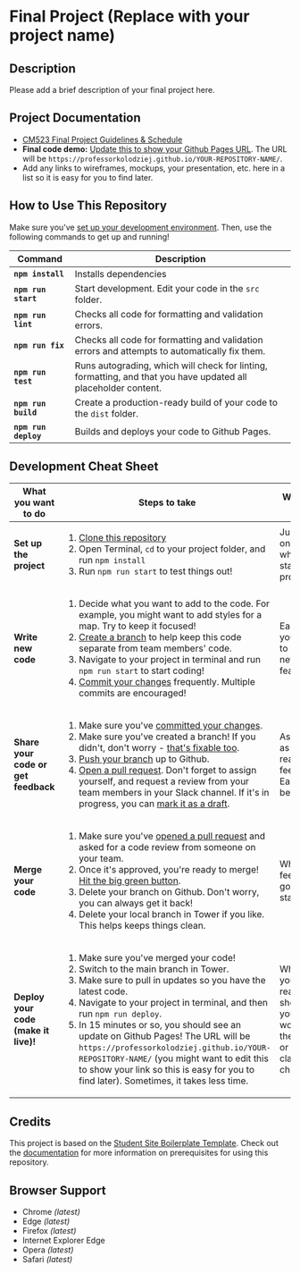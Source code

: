 # Final Project (Replace with your project name)

## Description

Please add a brief description of your final project here.

## Project Documentation

- [CM523 Final Project Guidelines &amp; Schedule](https://docs.google.com/document/d/1gvG9_1XYfp5-BVUgCDL9JDaZ3Acm6hHP7lDF3MqXPzY/edit#heading=h.61wsleacz62i)
- **Final code demo:** [Update this to show your Github Pages URL]( https://professorkolodziej.github.io/final-project-fall-2022-soccer/). The URL will be `https://professorkolodziej.github.io/YOUR-REPOSITORY-NAME/`.
- Add any links to wireframes, mockups, your presentation, etc. here in a list so it is easy for you to find later.

## How to Use This Repository

Make sure you've [set up your development environment](https://docs.google.com/document/d/14usTx6c1L1MwSjRvwtk4spz40EDgHV50_53kKAiHzcM/edit?usp=sharing). Then, use the following commands to get up and running!

| Command | Description |
| --- | --- |
| **`npm install`** | Installs dependencies |
| **`npm run start`** | Start development. Edit your code in the `src` folder. |
| **`npm run lint`** | Checks all code for formatting and validation errors. |
| **`npm run fix`** | Checks all code for formatting and validation errors and attempts to automatically fix them. |
| **`npm run test`** | Runs autograding, which will check for linting, formatting, and that you have updated all placeholder content. |
| **`npm run build`** | Create a production-ready build of your code to the `dist` folder. |
| **`npm run deploy`** | Builds and deploys your code to Github Pages. |

## Development Cheat Sheet

| What you want to do | Steps to take | When to do it |
| --- | --- | --- |
| **Set up the project** | <ol><li><a href="https://docs.google.com/document/d/14usTx6c1L1MwSjRvwtk4spz40EDgHV50_53kKAiHzcM/edit#heading=h.5klsj6ujitbt">Clone this repository</a></li><li>Open Terminal, `cd` to your project folder, and run `npm install`</li><li>Run `npm run start` to test things out!</li></ol> | Just once, when you start the project |
| **Write new code** | <ol><li>Decide what you want to add to the code. For example, you might want to add styles for a map. Try to keep it focused!</li><li><a href="https://docs.google.com/document/d/14usTx6c1L1MwSjRvwtk4spz40EDgHV50_53kKAiHzcM/edit#heading=h.d45w7bwabc7e">Create a branch</a> to help keep this code separate from team members' code.</li><li>Navigate to your project in terminal and run `npm run start` to start coding!</li><li><a href="https://docs.google.com/document/d/14usTx6c1L1MwSjRvwtk4spz40EDgHV50_53kKAiHzcM/edit#heading=h.wbv8m5wypm86">Commit your changes</a> frequently. Multiple commits are encouraged!</li></ol> | Each time you want to add a new feature |
| **Share your code or get feedback** | <ol><li>Make sure you've <a href="https://docs.google.com/document/d/14usTx6c1L1MwSjRvwtk4spz40EDgHV50_53kKAiHzcM/edit#heading=h.wbv8m5wypm86">committed your changes</a>.</li><li>Make sure you've created a branch! If you didn't, don't worry - <a href="https://docs.google.com/document/d/14usTx6c1L1MwSjRvwtk4spz40EDgHV50_53kKAiHzcM/edit#heading=h.6f5isvs2javn">that's fixable too</a>.</li><li><a href="https://docs.google.com/document/d/14usTx6c1L1MwSjRvwtk4spz40EDgHV50_53kKAiHzcM/edit#heading=h.3lyvv3ixplo8">Push your branch</a> up to Github.</li><li><a href="https://docs.google.com/document/d/14usTx6c1L1MwSjRvwtk4spz40EDgHV50_53kKAiHzcM/edit#heading=h.nhy8yvaw9s6l">Open a pull request</a>. Don't forget to assign yourself, and request a review from your team members in your Slack channel. If it's in progress, you can <a href="https://github.blog/2019-02-14-introducing-draft-pull-requests/">mark it as a draft</a>.</li></ol> | As soon as you're ready for feedback! Earlier is better. |
| **Merge your code** | <ol><li>Make sure you've <a href="https://docs.google.com/document/d/14usTx6c1L1MwSjRvwtk4spz40EDgHV50_53kKAiHzcM/edit#heading=h.nhy8yvaw9s6l">opened a pull request</a> and asked for a code review from someone on your team.</li><li>Once it's approved, you're ready to merge! <a href="https://docs.github.com/en/free-pro-team@latest/github/collaborating-with-issues-and-pull-requests/merging-a-pull-request#merging-a-pull-request-on-github">Hit the big green button</a>.</li><li>Delete your branch on Github. Don't worry, you can always get it back!</li><li>Delete your local branch in Tower if you like. This helps keeps things clean.</li></ol> | When it's feeling good and stable! |
| **Deploy your code (make it live)!** | <ol><li>Make sure you've merged your code!</li><li>Switch to the main branch in Tower.</li><li>Make sure to pull in updates so you have the latest code.</li><li>Navigate to your project in terminal, and then run `npm run deploy`.</li><li>In 15 minutes or so, you should see an update on Github Pages! The URL will be `https://professorkolodziej.github.io/YOUR-REPOSITORY-NAME/` (you might want to edit this to show your link so this is easy for you to find later). Sometimes, it takes less time.</li></ol> | When you're ready to show your work to the world, or for a class check in! |

## Credits

This project is based on the [Student Site Boilerplate Template](https://professorkolodziej.github.io/student-site-boilerplate/). Check out the [documentation](https://github.com/ProfessorKolodziej/student-site-boilerplate/#student-site-boilerplate) for more information on prerequisites for using this repository.

## Browser Support

* Chrome _\(latest\)_
* Edge _\(latest\)_
* Firefox _\(latest\)_
* Internet Explorer Edge
* Opera _\(latest\)_
* Safari _\(latest\)_
